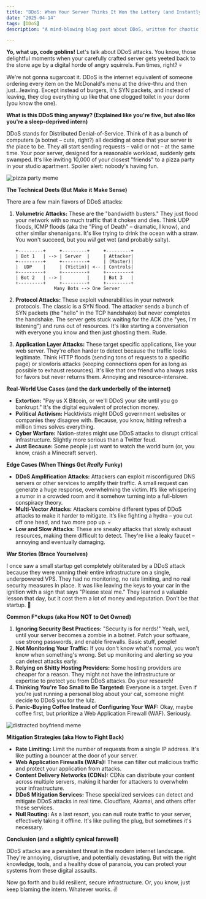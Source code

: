 ```yaml
---
title: "DDoS: When Your Server Thinks It Won the Lottery (and Instantly Regrets It)"
date: "2025-04-14"
tags: [DDoS]
description: "A mind-blowing blog post about DDoS, written for chaotic Gen Z engineers. Prepare to have your mind slightly inconvenienced."

---
```


**Yo, what up, code goblins!** Let's talk about DDoS attacks. You know, those delightful moments when your carefully crafted server gets yeeted back to the stone age by a digital horde of angry squirrels. Fun times, right? 💀

We're not gonna sugarcoat it. DDoS is the internet equivalent of someone ordering every item on the McDonald's menu at the drive-thru and then just...leaving. Except instead of burgers, it's SYN packets, and instead of leaving, they clog everything up like that one clogged toilet in your dorm (you know the one).

**What is this DDoS thing anyway? (Explained like you're five, but also like you're a sleep-deprived intern)**

DDoS stands for Distributed Denial-of-Service. Think of it as a bunch of computers (a botnet – cute, right?) all deciding at once that your server is *the* place to be. They all start sending requests – valid or not – at the same time. Your poor server, designed for a reasonable workload, suddenly gets swamped. It's like inviting 10,000 of your closest "friends" to a pizza party in your studio apartment. Spoiler alert: nobody's having fun.

![pizza party meme](https://i.kym-cdn.com/photos/images/newsfeed/001/217/711/afd.jpg)

**The Technical Deets (But Make it Make Sense)**

There are a few main flavors of DDoS attacks:

1.  **Volumetric Attacks:** These are the "bandwidth busters." They just flood your network with so much traffic that it chokes and dies. Think UDP floods, ICMP floods (aka the "Ping of Death" – dramatic, I know), and other similar shenanigans. It's like trying to drink the ocean with a straw. You won't succeed, but you *will* get wet (and probably salty).

    ```ascii
    +---------+     +---------+     +---------+
    | Bot 1   | --> | Server  |     | Attacker|
    +---------+     +---------+     | (Master)|
    |  UDP    |     | (Victim)| <-- | Controls|
    +---------+     +---------+     +---------+
    | Bot 2   | --> |         |     | Bot 3   |
    +---------+     +---------+     +---------+
                  Many Bots --> One Server
    ```

2.  **Protocol Attacks:** These exploit vulnerabilities in your network protocols. The classic is a SYN flood. The attacker sends a bunch of SYN packets (the "hello" in the TCP handshake) but never completes the handshake. The server gets stuck waiting for the ACK (the "yes, I'm listening") and runs out of resources. It's like starting a conversation with everyone you know and then just ghosting them. Rude.

3.  **Application Layer Attacks:** These target specific applications, like your web server. They're often harder to detect because the traffic looks legitimate. Think HTTP floods (sending tons of requests to a specific page) or slowloris attacks (keeping connections open for as long as possible to exhaust resources). It's like that one friend who always asks for favors but never returns them. Annoying and resource-intensive.

**Real-World Use Cases (and the dark underbelly of the internet)**

*   **Extortion:** "Pay us X Bitcoin, or we'll DDoS your site until you go bankrupt." It's the digital equivalent of protection money.
*   **Political Activism:** Hacktivists might DDoS government websites or companies they disagree with. Because, you know, hitting refresh a million times solves everything.
*   **Cyber Warfare:** Nation-states might use DDoS attacks to disrupt critical infrastructure. Slightly more serious than a Twitter feud.
*   **Just Because:** Some people just want to watch the world burn (or, you know, crash a Minecraft server).

**Edge Cases (When Things Get *Really* Funky)**

*   **DDoS Amplification Attacks:** Attackers can exploit misconfigured DNS servers or other services to amplify their traffic. A small request can generate a huge response, overwhelming the victim. It’s like whispering a rumor in a crowded room and it somehow turning into a full-blown conspiracy theory.
*   **Multi-Vector Attacks:** Attackers combine different types of DDoS attacks to make it harder to mitigate. It’s like fighting a hydra – you cut off one head, and two more pop up. 💀
*   **Low and Slow Attacks:** These are sneaky attacks that slowly exhaust resources, making them difficult to detect. They're like a leaky faucet – annoying and eventually damaging.

**War Stories (Brace Yourselves)**

I once saw a small startup get completely obliterated by a DDoS attack because they were running their entire infrastructure on a single, underpowered VPS. They had no monitoring, no rate limiting, and no real security measures in place. It was like leaving the keys to your car in the ignition with a sign that says "Please steal me." They learned a valuable lesson that day, but it cost them a lot of money and reputation. Don’t be that startup. 🙏

**Common F*ckups (aka How NOT to Get Owned)**

1.  **Ignoring Security Best Practices:** "Security is for nerds!" Yeah, well, until your server becomes a zombie in a botnet. Patch your software, use strong passwords, and enable firewalls. Basic stuff, people!
2.  **Not Monitoring Your Traffic:** If you don't know what's normal, you won't know when something's wrong. Set up monitoring and alerting so you can detect attacks early.
3.  **Relying on Shitty Hosting Providers:** Some hosting providers are cheaper for a reason. They might not have the infrastructure or expertise to protect you from DDoS attacks. Do your research!
4.  **Thinking You're Too Small to Be Targeted:** Everyone is a target. Even if you're just running a personal blog about your cat, someone might decide to DDoS you for the lulz.
5.  **Panic-Buying Coffee Instead of Configuring Your WAF:** Okay, maybe coffee first, but prioritize a Web Application Firewall (WAF). Seriously.

![distracted boyfriend meme](https://i.imgflip.com/1jeehk.jpg)

**Mitigation Strategies (aka How to Fight Back)**

*   **Rate Limiting:** Limit the number of requests from a single IP address. It's like putting a bouncer at the door of your server.
*   **Web Application Firewalls (WAFs):** These can filter out malicious traffic and protect your application from attacks.
*   **Content Delivery Networks (CDNs):** CDNs can distribute your content across multiple servers, making it harder for attackers to overwhelm your infrastructure.
*   **DDoS Mitigation Services:** These specialized services can detect and mitigate DDoS attacks in real time. Cloudflare, Akamai, and others offer these services.
*   **Null Routing:** As a last resort, you can null route traffic to your server, effectively taking it offline. It's like pulling the plug, but sometimes it's necessary.

**Conclusion (and a slightly cynical farewell)**

DDoS attacks are a persistent threat in the modern internet landscape. They're annoying, disruptive, and potentially devastating. But with the right knowledge, tools, and a healthy dose of paranoia, you can protect your systems from these digital assaults.

Now go forth and build resilient, secure infrastructure. Or, you know, just keep blaming the intern. Whatever works. ✌️
